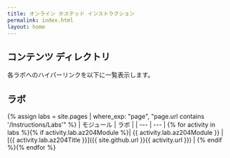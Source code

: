 ```yaml
---
title: オンライン ホステッド インストラクション
permalink: index.html
layout: home
---
```


## コンテンツ ディレクトリ

各ラボへのハイパーリンクを以下に一覧表示します。

## ラボ

{% assign labs = site.pages | where_exp: "page", "page.url contains '/Instructions/Labs'" %}
| モジュール | ラボ |
| --- | --- |
{% for activity in labs  %}{% if activity.lab.az204Module %}| {{ activity.lab.az204Module }} | [{{ activity.lab.az204Title }}]({{ site.github.url }}{{ activity.url }}) |
{% endif %}{% endfor %}
